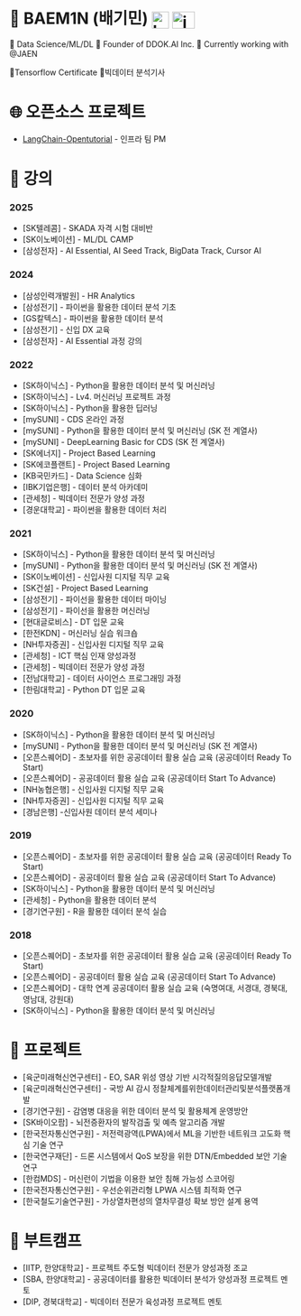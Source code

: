 # 👋 BAEM1N (배기민) <a href="https://baem1n.dev/" target="blank"> <img align="center" src="https://upload.wikimedia.org/wikipedia/commons/thumb/9/91/Octicons-mark-github.svg/2048px-Octicons-mark-github.svg.png" alt="baem1n" height="30" width="30" /></a> <a href="https://www.linkedin.com/in/baem1n/" target="blank"> <img align="center" src="https://raw.githubusercontent.com/rahuldkjain/github-profile-readme-generator/master/src/images/icons/Social/linked-in-alt.svg" alt="in/baem1n" height="30" width="40" /></a>

📌 Data Science/ML/DL 📌 Founder of DDOK.AI Inc. 📌 Currently working with @JAEN

🏅Tensorflow Certificate 🏅빅데이터 분석기사

# 🌐 오픈소스 프로젝트
- [LangChain-Opentutorial](https://github.com/LangChain-OpenTutorial/LangChain-OpenTutorial) - 인프라 팀 PM


# 🎤 강의
### 2025
- \[SK텔레콤\] - SKADA 자격 시험 대비반
- \[SK이노베이션\] - ML/DL CAMP
- \[삼성전자\] -  AI Essential, AI Seed Track, BigData Track, Cursor AI
### 2024
- \[삼성인력개발원\] -  HR Analytics
- \[삼성전기\] - 파이썬을 활용한 데이터 분석 기초
- \[GS칼텍스\] - 파이썬을 활용한 데이터 분석
- \[삼성전기\] -  신입 DX 교육
- \[삼성전자\] -  AI Essential 과정 강의
### 2022
- \[SK하이닉스\] - Python을 활용한 데이터 분석 및 머신러닝
- \[SK하이닉스\] - Lv4. 머신러닝 프로젝트 과정
- \[SK하이닉스\] - Python을 활용한 딥러닝
- \[mySUNI] - CDS 온라인 과정
- \[mySUNI] - Python을 활용한 데이터 분석 및 머신러닝 (SK 전 계열사)
- \[mySUNI] - DeepLearning Basic for CDS (SK 전 계열사)
- \[SK에너지\] - Project Based Learning
- \[SK에코플랜트\] - Project Based Learning
- \[KB국민카드] - Data Science 심화
- \[IBK기업은행\] - 데이터 분석 아카데미
- \[관세청\] - 빅데이터 전문가 양성 과정
- \[경운대학교\] - 파이썬을 활용한 데이터 처리
### 2021
- \[SK하이닉스\] - Python을 활용한 데이터 분석 및 머신러닝
- \[mySUNI] - Python을 활용한 데이터 분석 및 머신러닝 (SK 전 계열사)
- \[SK이노베이션\] - 신입사원 디지털 직무 교육
- \[SK건설\] - Project Based Learning
- \[삼성전기\] - 파이선을 활용한 데이터 마이닝
- \[삼성전기\] - 파이선을 활용한 머신러닝
- \[현대글로비스\] - DT 입문 교육
- \[한전KDN\] - 머신러닝 실습 워크숍
- \[NH투자증권\] - 신입사원 디지털 직무 교육
- \[관세청\] - ICT 핵심 인재 양성과정
- \[관세청\] - 빅데이터 전문가 양성 과정
- \[전남대학교\] - 데이터 사이언스 프로그래밍 과정
- \[한림대학교\] - Python DT 입문 교육
### 2020
- \[SK하이닉스\] - Python을 활용한 데이터 분석 및 머신러닝
- \[mySUNI] - Python을 활용한 데이터 분석 및 머신러닝 (SK 전 계열사)
- \[오픈스퀘어D\] - 초보자를 위한 공공데이터 활용 실습 교육 (공공데이터 Ready To Start)
- \[오픈스퀘어D\] - 공공데이터 활용 실습 교육 (공공데이터 Start To Advance)
- \[NH농협은행\] - 신입사원 디지털 직무 교육
- \[NH투자증권\] - 신입사원 디지털 직무 교육
- \[경남은행\] -신입사원 데이터 분석 세미나
### 2019
- \[오픈스퀘어D\] - 초보자를 위한 공공데이터 활용 실습 교육 (공공데이터 Ready To Start)
- \[오픈스퀘어D\] - 공공데이터 활용 실습 교육 (공공데이터 Start To Advance)
- \[SK하이닉스\] - Python을 활용한 데이터 분석 및 머신러닝
- \[관세청\] - Python을 활용한 데이터 분석
- \[경기연구원\] - R을 활용한 데이터 분석 실습
### 2018
- \[오픈스퀘어D\] - 초보자를 위한 공공데이터 활용 실습 교육 (공공데이터 Ready To Start)
- \[오픈스퀘어D\] - 공공데이터 활용 실습 교육 (공공데이터 Start To Advance)
- \[오픈스퀘어D\] - 대학 연계 공공데이터 활용 실습 교육 (숙명여대, 서경대, 경북대, 영남대, 강원대)
- \[SK하이닉스\] - Python을 활용한 데이터 분석 및 머신러닝
  
# 📁 프로젝트 
- \[육군미래혁신연구센터\] - EO, SAR 위성 영상 기반 시각적질의응답모델개발
- \[육군미래혁신연구센터\] - 국방 AI 감시 정찰체계를위한데이터관리및분석플랫폼개발
- \[경기연구원\] - 감염병 대응을 위한 데이터 분석 및 활용체계 운영방안
- \[SK바이오팜\] - 뇌전증환자의 발작검출 및 예측 알고리즘 개발
- \[한국전자통신연구원\] - 저전력광역(LPWA)에서 ML을 기반한 네트워크 고도화 핵심 기술 연구
- \[한국연구재단\] - 드론 시스템에서 QoS 보장을 위한 DTN/Embedded 보안 기술 연구
- \[한컴MDS\] - 머신런이 기법을 이용한 보안 침해 가능성 스코어링
- \[한국전자통신연구원\] - 우선순위관리형 LPWA 시스템 최적화 연구
- \[한국철도기술연구원\] - 가상열차편성의 열차무결성 확보 방안 설계 용역

# 🚀 부트캠프
- \[IITP, 한양대학교\] - 프로젝트 주도형 빅데이터 전문가 양성과정 조교
- \[SBA, 한양대학교\] - 공공데이터를 활용한 빅데이터 분석가 양성과정 프로젝트 멘토
- \[DIP, 경북대학교\] - 빅데이터 전문가 육성과정 프로젝트 멘토
